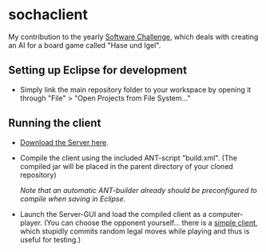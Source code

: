 # sochaclient

My contribution to the yearly [Software Challenge](http://www.software-challenge.de), which
deals with creating an AI for a board game called "Hase und Igel".

## Setting up Eclipse for development

* Simply link the main repository folder to your workspace by opening
  it through "File" > "Open Projects from File System..."

## Running the client

* [Download the Server here](http://www.software-challenge.de/downloads/).
  
* Compile the client using the included ANT-script "build.xml".
  (The compiled jar will be placed in the parent directory of your cloned repository)
  
  *Note that an automatic ANT-builder already should be preconfigured to compile
  when saving in Eclipse.*
  
* Launch the Server-GUI and load the compiled client as a computer-player.
  (You can choose the opponent yourself... there is a [simple client](http://www.software-challenge.de/downloads/),
  which stupidly commits random legal moves while playing and thus is useful
  for testing.)